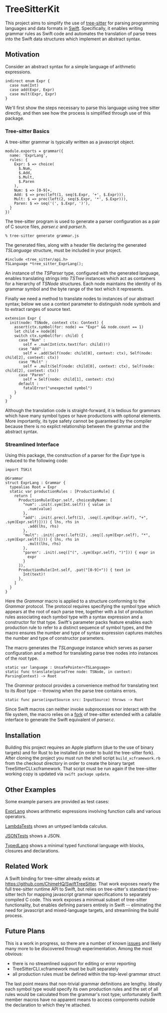 # TreeSitterKit

This project aims to simplify the use of [tree-sitter](https://tree-sitter.github.io/tree-sitter/) for parsing  programming languages and data formats in [Swift](https://swift.org).
Specifically, it enables writing grammar rules as Swift code and automates the translation of parse trees into the Swift data structures which implement an abstract syntax.


## Motivation

Consider an abstract syntax for a simple language of arithmetic expressions.

  ```
  indirect enum Expr {
    case num(Int)
    case add(Expr, Expr)
    case mult(Expr, Expr)
  }
  ```

We'll first show the steps necessary to parse this language using tree sitter directly, and then see how the process is simplified through use of this package.


### Tree-sitter Basics

A tree-sitter grammar is typically written as a javascript object.

  ```
  module.exports = grammar({
    name: 'ExprLang',
    rules: {
      Expr: $ => choice(
        $.Num,
        $.Add,
        $.Mult,
        $.Paren
      ),
      Num: $ => [0-9]+,
      Add: $ => prec(left(1, seq($.Expr, '+', $.Expr))),
      Mult: $ => prec(left(2, seq($.Expr, '*', $.Expr))),
      Paren: $ => seq('(', $.Expr, ')'),
    }
  })
  ```

The tree-sitter program is used to generate a parser configuration as a pair of C source files, *parser.c* and *parser.h*.

  ```
  % tree-sitter generate grammar.js
  ```

The generated files, along with a header file declaring the generated *TSLanguage* structure, must be included in your project.

  ```
  #include <tree_sitter/api.h>
  TSLanguage *tree_sitter_ExprLang();
  ```

An instance of the *TSParser* type, configured with the generated language, enables translating strings into *TSTree* instances which act as containers for a hierarchy of *TSNode* structures.
Each node maintains the identity of its grammar symbol and the byte range of the text which it represents.

Finally we need a method to translate nodes to instances of our abstract syntax; below we use a context parameter to distinguish node symbols and to extract ranges of source text.

  ```
  extension Expr {
    init(node: TSNode, context ctx: Context) {
      assert(ctx.symbol(for: node) == "Expr" && node.count == 1)
      let child = node[0]
      switch ctx.symbol(for: child) {
        case "Num" :
          self = .num(Int(ctx.text(for: child))!)
        case "Add" :
          self = .add(Self(node: child[0], context: ctx), Self(node: child[2], context: ctx))
        case "Mult" :
          self = .mult(Self(node: child[0], context: ctx), Self(node: child[2], context: ctx))
        case "Paren" :
          self = Self(node: child[1], context: ctx)
        default :
          fatalError("unexpected symbol")
      }
    }
  }
  ```

Although the translation code is straight-forward, it is tedious for grammars which have many symbol types or have productions with optional elements.
More importantly, its type safety cannot be guaranteed by the compiler because there is no explict relationship between the grammar and the abstract syntax.

### Streamlined Interface

Using this package, the construction of a parser for the *Expr* type is reduced to the following code:

  ```
  import TSKit

  @Grammar
  struct ExprLang : Grammar {
    typealias Root = Expr
    static var productionRules : [ProductionRule] {
      return [
        ProductionRule(Expr.self, choicesByName: [
          "num": .init(.sym(Int.self)) { value in
            .num(value)
          },
          "add": .init(.prec(.left(1), .seq([.sym(Expr.self), "+", .sym(Expr.self)]))) { lhs, rhs in
            .add(lhs, rhs)
          },
          "mult": .init(.prec(.left(2), .seq([.sym(Expr.self), "*", .sym(Expr.self)]))) { lhs, rhs in
            .mult(lhs, rhs)
          },
          "paren": .init(.seq(["(", .sym(Expr.self), ")"])) { expr in
            expr
          }
        ]),
        ProductionRule(Int.self, .pat("[0-9]+")) { text in
          Int(text)!
        },
      ]
    }
  }
  ```

Here the *Grammar* macro is applied to a structure conforming to the *Grammar* protocol.
The protocol requires specifying the symbol type which appears at the root of each parse tree, together with a list of production rules associating each symbol type with a syntax expression and a constructor for that type.
Swift's parameter packs feature enables each production rule to refer to a distinct sequence of symbol types, and the macro ensures the number and type of syntax expression captures matches the number and type of constructor parameters. 

The macro generates the *TSLanguage* instance which serves as parser configuration and a method for translating parse tree nodes into instances of the root type.

  ```
  static var language : UnsafePointer<TSLanguage>
  static func translate(parseTree node: TSNode, in context: ParsingContext) -> Root
  ```
  
The *Grammar* protocol provides a convenience method for translating text to its *Root* type -- throwing when the parse tree contains errors.

  ```
  static func parse(inputSource src: InputSource) throws -> Root
  ```

Since Swift macros can neither invoke subprocesses nor interact with the file system, the macro relies on a [fork](https://github.com/daspoon/tree-sitter) of tree-sitter extended with a callable interface to generate the Swift equivalent of *parser.c*.


## Installation

Building this project requires an Apple platform (due to the use of binary targets) and for Rust to be installed (in order to build the tree-sitter fork).
After cloning the project you must run the shell script `build_xcframework.rb` from the checkout directory in order to create the binary target TreeSitterCLI.xcframework.
That script must be run again if the tree-sitter working copy is updated via `swift package update`.


## Other Examples

Some example parsers are provided as test cases:

  [ExprLang](https://github.com/daspoon/tree-sitter-kit/blob/main/Tests/ExprLang/ExprLang.swift) shows arithmetic expressions involving function calls and various operators.
  
  [LambdaTests](https://github.com/daspoon/tree-sitter-kit/blob/main/Tests/TSKit/LambdaTests.swift) shows an untyped lambda calculus.
  
  [JSONTests](https://github.com/daspoon/tree-sitter-kit/blob/main/Tests/TSKit/JsonTests.swift) shows a JSON.
  
  [TypedLang](https://github.com/daspoon/tree-sitter-kit/blob/main/Tests/TypedLang/TypedLang.swift) shows a minimal typed functional language with blocks, closures and declarations.


## Related Work

A Swift binding for tree-sitter already exists at https://github.com/ChimeHQ/SwiftTreeSitter.
That work exposes nearly the full tree-sitter runtime API to Swift, but relies on tree-sitter's standard tree-sitter tech for mapping javascript grammar specifications to separately compiled C code.
This work exposes a minimual subset of tree-sitter functionality, but enables defining parsers entirely in Swift -- eliminating the need for javascript and mixed-language targets, and streamlining the build process.


## Future Plans

This is a work in progress, so there are a number of known [issues](https://github.com/daspoon/tree-sitter-kit/issues) and likely many more to be discovered through experimentation.
Among the most obvious:

  - there is no streamlined support for editing or error reporting
  - TreeSitterCLI.xcframework must be built separately
  - all production rules must be defined within the top-level grammar struct

The last point means that non-trivial grammar definitions are lengthy.
Ideally each symbol type would specify its own production rules and the set of all rules would be calculated from the grammar's root type;
unfortunately Swift member macros have no apparent means to access components outside the declaration to which they're attached.
